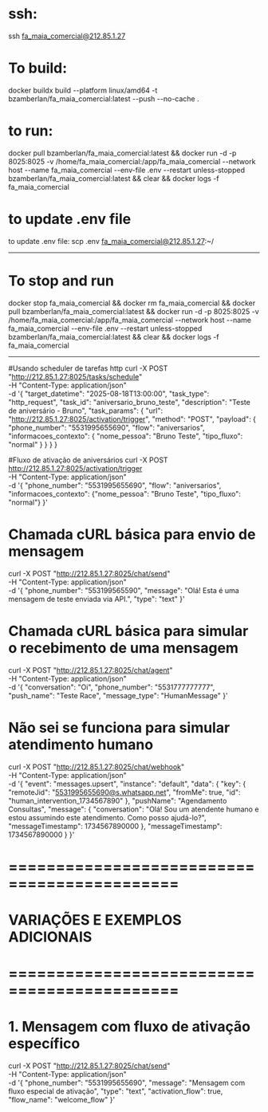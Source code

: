 # ssh:
ssh fa_maia_comercial@212.85.1.27


# To build: 

docker buildx build --platform linux/amd64 -t bzamberlan/fa_maia_comercial:latest --push --no-cache .

# to run: 

docker pull bzamberlan/fa_maia_comercial:latest && docker run -d -p 8025:8025 -v /home/fa_maia_comercial:/app/fa_maia_comercial --network host --name fa_maia_comercial --env-file .env --restart unless-stopped bzamberlan/fa_maia_comercial:latest && clear && docker logs -f fa_maia_comercial

# to update .env file
to update .env file: scp .env fa_maia_comercial@212.85.1.27:~/

  --------
# To stop and run 
docker stop fa_maia_comercial && docker rm fa_maia_comercial && docker pull bzamberlan/fa_maia_comercial:latest && docker run -d -p 8025:8025 -v /home/fa_maia_comercial:/app/fa_maia_comercial --network host --name fa_maia_comercial --env-file .env --restart unless-stopped bzamberlan/fa_maia_comercial:latest && clear && docker logs -f fa_maia_comercial

---------------------------------------------

#Usando scheduler de tarefas http
curl -X POST "http://212.85.1.27:8025/tasks/schedule" \
  -H "Content-Type: application/json" \
  -d '{
    "target_datetime": "2025-08-18T13:00:00",
    "task_type": "http_request",
    "task_id": "aniversario_bruno_teste",
    "description": "Teste de aniversário - Bruno",
    "task_params": {
      "url": "http://212.85.1.27:8025/activation/trigger",
      "method": "POST",
      "payload": {
        "phone_number": "5531995655690",
        "flow": "aniversarios",
        "informacoes_contexto": {
          "nome_pessoa": "Bruno Teste",
          "tipo_fluxo": "normal"
        }
      }
    }
  }

#Fluxo de ativação de aniversários
curl -X POST http://212.85.1.27:8025/activation/trigger \
  -H "Content-Type: application/json" \
  -d '{
    "phone_number": "5531995655690",
    "flow": "aniversarios",
    "informacoes_contexto": {"nome_pessoa": "Bruno Teste",
    "tipo_fluxo": "normal"}
  }'

# Chamada cURL básica para envio de mensagem
curl -X POST "http://212.85.1.27:8025/chat/send" \
  -H "Content-Type: application/json" \
  -d '{
    "phone_number": "553199565590",
    "message": "Olá! Esta é uma mensagem de teste enviada via API.",
    "type": "text"
  }'

# Chamada cURL básica para simular o recebimento de uma mensagem

curl -X POST "http://212.85.1.27:8025/chat/agent" \
  -H "Content-Type: application/json" \
  -d '{
    "conversation": "Oi",
    "phone_number": "5531777777777",
    "push_name": "Teste Race",
    "message_type": "HumanMessage"
  }'


# Não sei se funciona para simular atendimento humano
curl -X POST "http://212.85.1.27:8025/chat/webhook" \
  -H "Content-Type: application/json" \
  -d '{
    "event": "messages.upsert",
    "instance": "default",
    "data": {
      "key": {
        "remoteJid": "5531995655690@s.whatsapp.net",
        "fromMe": true,
        "id": "human_intervention_1734567890"
      },
      "pushName": "Agendamento Consultas",
      "message": {
        "conversation": "Olá! Sou um atendente humano e estou assumindo este atendimento. Como posso ajudá-lo?",
        "messageTimestamp": 1734567890000
      },
      "messageTimestamp": 1734567890000
    }
  }'

# ============================================
# VARIAÇÕES E EXEMPLOS ADICIONAIS
# ============================================

# 1. Mensagem com fluxo de ativação específico
curl -X POST "http://212.85.1.27:8025/chat/send" \
  -H "Content-Type: application/json" \
  -d '{
    "phone_number": "5531995655690",
    "message": "Mensagem com fluxo especial de ativação",
    "type": "text",
    "activation_flow": true,
    "flow_name": "welcome_flow"
  }'